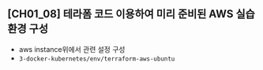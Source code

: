 ## [CH01_08] 테라폼 코드 이용하여 미리 준비된 AWS 실습환경 구성
- aws instance위에서 관련 설정 구성
- `3-docker-kubernetes/env/terraform-aws-ubuntu`